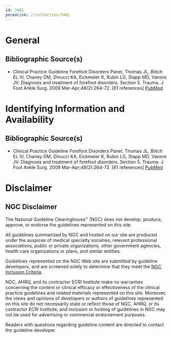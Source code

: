 ```yaml
---
id: 7481
permalink: /:collection/7481
---
```


# General

## Bibliographic Source(s)

- Clinical Practice Guideline Forefoot Disorders Panel, Thomas JL, Blitch EL IV, Chaney DM, Dinucci KA, Eickmeier K, Rubin LG, Stapp MD, Vanore JV. Diagnosis and treatment of forefoot disorders. Section 5. Trauma. J Foot Ankle Surg. 2009 Mar-Apr;48(2):264-72. [61 references] [ PubMed ](http://www.ncbi.nlm.nih.gov/entrez/query.fcgi?cmd=Retrieve&db=pubmed&dopt=Abstract&list_uids=19232982)

# Identifying Information and Availability

## Bibliographic Source(s)

- Clinical Practice Guideline Forefoot Disorders Panel, Thomas JL, Blitch EL IV, Chaney DM, Dinucci KA, Eickmeier K, Rubin LG, Stapp MD, Vanore JV. Diagnosis and treatment of forefoot disorders. Section 5. Trauma. J Foot Ankle Surg. 2009 Mar-Apr;48(2):264-72. [61 references] [ PubMed ](http://www.ncbi.nlm.nih.gov/entrez/query.fcgi?cmd=Retrieve&db=pubmed&dopt=Abstract&list_uids=19232982)

# Disclaimer

## NGC Disclaimer

The National Guideline Clearinghouse™ (NGC) does not develop, produce, approve, or endorse the guidelines represented on this site.

All guidelines summarized by NGC and hosted on our site are produced under the auspices of medical specialty societies, relevant professional associations, public or private organizations, other government agencies, health care organizations or plans, and similar entities.

Guidelines represented on the NGC Web site are submitted by guideline developers, and are screened solely to determine that they meet the [NGC Inclusion Criteria](/help-and-about/summaries/inclusion-criteria).

NGC, AHRQ, and its contractor ECRI Institute make no warranties concerning the content or clinical efficacy or effectiveness of the clinical practice guidelines and related materials represented on this site. Moreover, the views and opinions of developers or authors of guidelines represented on this site do not necessarily state or reflect those of NGC, AHRQ, or its contractor ECRI Institute, and inclusion or hosting of guidelines in NGC may not be used for advertising or commercial endorsement purposes.

Readers with questions regarding guideline content are directed to contact the guideline developer.


